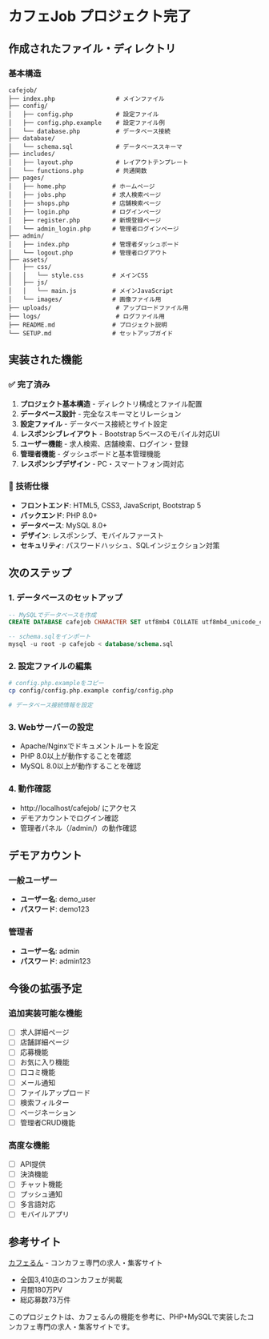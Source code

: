 # カフェJob プロジェクト完了

## 作成されたファイル・ディレクトリ

### 基本構造
```
cafejob/
├── index.php                 # メインファイル
├── config/
│   ├── config.php            # 設定ファイル
│   ├── config.php.example    # 設定ファイル例
│   └── database.php          # データベース接続
├── database/
│   └── schema.sql            # データベーススキーマ
├── includes/
│   ├── layout.php            # レイアウトテンプレート
│   └── functions.php         # 共通関数
├── pages/
│   ├── home.php             # ホームページ
│   ├── jobs.php             # 求人検索ページ
│   ├── shops.php            # 店舗検索ページ
│   ├── login.php            # ログインページ
│   ├── register.php         # 新規登録ページ
│   └── admin_login.php      # 管理者ログインページ
├── admin/
│   ├── index.php            # 管理者ダッシュボード
│   └── logout.php           # 管理者ログアウト
├── assets/
│   ├── css/
│   │   └── style.css        # メインCSS
│   ├── js/
│   │   └── main.js          # メインJavaScript
│   └── images/              # 画像ファイル用
├── uploads/                  # アップロードファイル用
├── logs/                     # ログファイル用
├── README.md                # プロジェクト説明
└── SETUP.md                 # セットアップガイド
```

## 実装された機能

### ✅ 完了済み
1. **プロジェクト基本構造** - ディレクトリ構成とファイル配置
2. **データベース設計** - 完全なスキーマとリレーション
3. **設定ファイル** - データベース接続とサイト設定
4. **レスポンシブレイアウト** - Bootstrap 5ベースのモバイル対応UI
5. **ユーザー機能** - 求人検索、店舗検索、ログイン・登録
6. **管理者機能** - ダッシュボードと基本管理機能
7. **レスポンシブデザイン** - PC・スマートフォン両対応

### 🔧 技術仕様
- **フロントエンド**: HTML5, CSS3, JavaScript, Bootstrap 5
- **バックエンド**: PHP 8.0+
- **データベース**: MySQL 8.0+
- **デザイン**: レスポンシブ、モバイルファースト
- **セキュリティ**: パスワードハッシュ、SQLインジェクション対策

## 次のステップ

### 1. データベースのセットアップ
```sql
-- MySQLでデータベースを作成
CREATE DATABASE cafejob CHARACTER SET utf8mb4 COLLATE utf8mb4_unicode_ci;

-- schema.sqlをインポート
mysql -u root -p cafejob < database/schema.sql
```

### 2. 設定ファイルの編集
```bash
# config.php.exampleをコピー
cp config/config.php.example config/config.php

# データベース接続情報を設定
```

### 3. Webサーバーの設定
- Apache/Nginxでドキュメントルートを設定
- PHP 8.0以上が動作することを確認
- MySQL 8.0以上が動作することを確認

### 4. 動作確認
- http://localhost/cafejob/ にアクセス
- デモアカウントでログイン確認
- 管理者パネル（/admin/）の動作確認

## デモアカウント

### 一般ユーザー
- **ユーザー名**: demo_user
- **パスワード**: demo123

### 管理者
- **ユーザー名**: admin
- **パスワード**: admin123

## 今後の拡張予定

### 追加実装可能な機能
- [ ] 求人詳細ページ
- [ ] 店舗詳細ページ
- [ ] 応募機能
- [ ] お気に入り機能
- [ ] 口コミ機能
- [ ] メール通知
- [ ] ファイルアップロード
- [ ] 検索フィルター
- [ ] ページネーション
- [ ] 管理者CRUD機能

### 高度な機能
- [ ] API提供
- [ ] 決済機能
- [ ] チャット機能
- [ ] プッシュ通知
- [ ] 多言語対応
- [ ] モバイルアプリ

## 参考サイト

[カフェるん](https://caferun.jp/) - コンカフェ専門の求人・集客サイト
- 全国3,410店のコンカフェが掲載
- 月間180万PV
- 総応募数73万件

このプロジェクトは、カフェるんの機能を参考に、PHP+MySQLで実装したコンカフェ専門の求人・集客サイトです。

